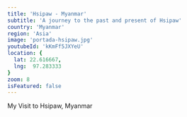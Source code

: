 ```yaml
---
title: 'Hsipaw - Myanmar'
subtitle: 'A journey to the past and present of Hsipaw'
country: 'Myanmar'
region: 'Asia'
image: 'portada-hsipaw.jpg'
youtubeId: 'kKmFf5JXYeU'
location: {
  lat: 22.616667,
  lng:  97.283333
}
zoom: 8
isFeatured: false
---
```


My Visit to Hsipaw, Myanmar